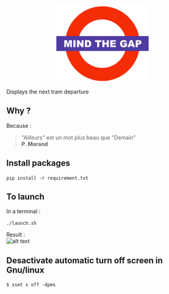 <p align="center">
  <a href="#"><img src="./picture/mind.png"  width="250"/></a>
</p>

Displays the next tram departure

## Why ?
Because :  
> "Ailleurs" est un mot plus beau que "Demain"  
> **P. Morand**

## Install packages

```
pip install -r requirement.txt
```

## To launch

In a terminal :  
```
./launch.sh
```
Result :  
![alt text](./picture/result.png)

## Desactivate automatic turn off screen in Gnu/linux
```
$ xset s off -dpms
```
